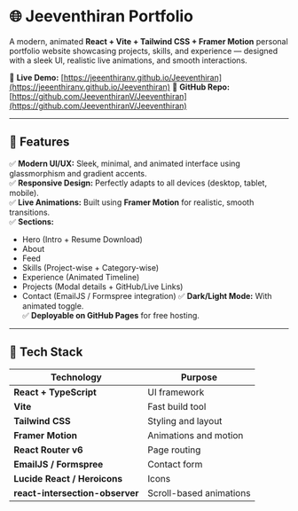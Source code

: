 # 🌐 Jeeventhiran Portfolio

A modern, animated **React + Vite + Tailwind CSS + Framer Motion** personal portfolio website showcasing projects, skills, and experience — designed with a sleek UI, realistic live animations, and smooth interactions.

🔗 **Live Demo:** [https://jeeenthiranv.github.io/Jeeventhiran](https://jeeenthiranv.github.io/Jeeventhiran)
📂 **GitHub Repo:** [https://github.com/JeeventhiranV/Jeeventhiran](https://github.com/JeeventhiranV/Jeeventhiran)

---

## 🚀 Features

✅ **Modern UI/UX:** Sleek, minimal, and animated interface using glassmorphism and gradient accents.  
✅ **Responsive Design:** Perfectly adapts to all devices (desktop, tablet, mobile).  
✅ **Live Animations:** Built using **Framer Motion** for realistic, smooth transitions.  
✅ **Sections:**
- Hero (Intro + Resume Download)
- About
- Feed
- Skills (Project-wise + Category-wise)
- Experience (Animated Timeline)
- Projects (Modal details + GitHub/Live Links)
- Contact (EmailJS / Formspree integration)
✅ **Dark/Light Mode:** With animated toggle.  
✅ **Deployable on GitHub Pages** for free hosting.  

---

## 🧠 Tech Stack

| Technology | Purpose |
|-------------|----------|
| **React + TypeScript** | UI framework |
| **Vite** | Fast build tool |
| **Tailwind CSS** | Styling and layout |
| **Framer Motion** | Animations and motion |
| **React Router v6** | Page routing |
| **EmailJS / Formspree** | Contact form |
| **Lucide React / Heroicons** | Icons |
| **react-intersection-observer** | Scroll-based animations |
